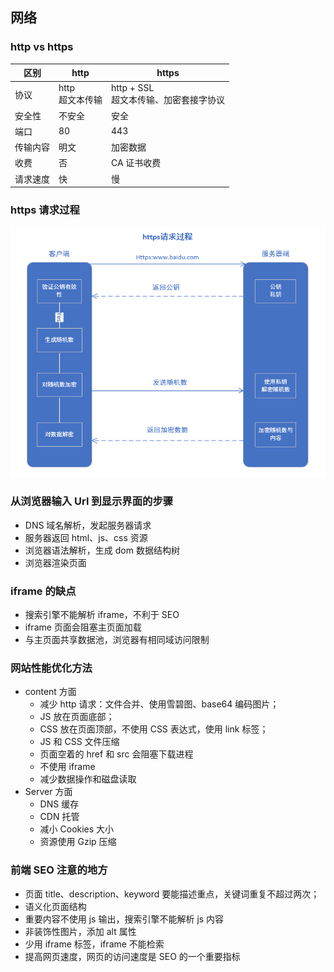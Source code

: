<!--
 * @Author: your name
 * @Date: 2020-03-04 14:57:32
 * @LastEditTime: 2021-06-09 11:06:52
 * @LastEditors: Please set LastEditors
 * @Description: In User Settings Edit
 * @FilePath: \vue-note\网络\http.md
 -->

## 网络

### http vs https

| 区别     | http                | https                                     |
| -------- | ------------------- | ----------------------------------------- |
| 协议     | http<br/>超文本传输 | http + SSL<br/>超文本传输、加密套接字协议 |
| 安全性   | 不安全              | 安全                                      |
| 端口     | 80                  | 443                                       |
| 传输内容 | 明文                | 加密数据                                  |
| 收费     | 否                  | CA 证书收费                               |
| 请求速度 | 快                  | 慢                                        |

### https 请求过程

![https](./../img/https.png)

### 从浏览器输入 Url 到显示界面的步骤

- DNS 域名解析，发起服务器请求
- 服务器返回 html、js、css 资源
- 浏览器语法解析，生成 dom 数据结构树
- 浏览器渲染页面

### iframe 的缺点

- 搜索引擎不能解析 iframe，不利于 SEO
- iframe 页面会阻塞主页面加载
- 与主页面共享数据池，浏览器有相同域访问限制

### 网站性能优化方法

- content 方面
  - 减少 http 请求：文件合并、使用雪碧图、base64 编码图片；
  - JS 放在页面底部；
  - CSS 放在页面顶部，不使用 CSS 表达式，使用 link 标签；
  - JS 和 CSS 文件压缩
  - 页面空着的 href 和 src 会阻塞下载进程
  - 不使用 iframe
  - 减少数据操作和磁盘读取
- Server 方面
  - DNS 缓存
  - CDN 托管
  - 减小 Cookies 大小
  - 资源使用 Gzip 压缩

### 前端 SEO 注意的地方

- 页面 title、description、keyword 要能描述重点，关键词重复不超过两次；
- 语义化页面结构
- 重要内容不使用 js 输出，搜索引擎不能解析 js 内容
- 非装饰性图片，添加 alt 属性
- 少用 iframe 标签，iframe 不能检索
- 提高网页速度，网页的访问速度是 SEO 的一个重要指标

